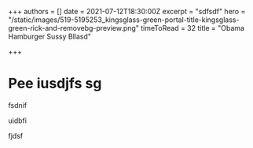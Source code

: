 +++
authors = []
date = 2021-07-12T18:30:00Z
excerpt = "sdfsdf"
hero = "/static/images/519-5195253_kingsglass-green-portal-title-kingsglass-green-rick-and-removebg-preview.png"
timeToRead = 32
title = "Obama Hamburger Sussy Bllasd"

+++
# Pee iusdjfs sg

fsdnif

uidbfi

fjdsf